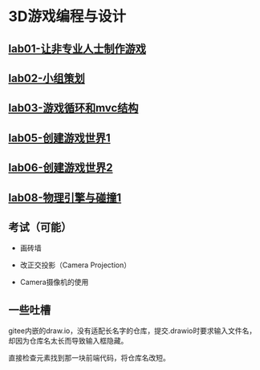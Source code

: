 # 3D游戏编程与设计

## [lab01-让非专业人士制作游戏](https://gitee.com/Arron_Vague/3-d-computer-game-programming-laboratory/tree/master/lab01)

## [lab02-小组策划](https://gitee.com/Arron_Vague/3-d-computer-game-programming-laboratory/tree/master/lab02)

## [lab03-游戏循环和mvc结构](https://gitee.com/Arron_Vague/3-d-computer-game-programming-laboratory/tree/master/lab03)

## [lab05-创建游戏世界1](https://gitee.com/Arron_Vague/3-d-computer-game-programming-laboratory/tree/master/lab05/Priests%20and%20Devils)

## [lab06-创建游戏世界2](https://gitee.com/Arron_Vague/3-d-computer-game-programming-laboratory/tree/master/lab06/Priests%20and%20Devils-Action%20Separate)

## [lab08-物理引擎与碰撞1]()

## 考试（可能）

- 画砖墙

- 改正交投影（Camera Projection）

- Camera摄像机的使用

## 一些吐槽

gitee内嵌的draw.io，没有适配长名字的仓库，提交.drawio时要求输入文件名，却因为仓库名太长而导致输入框隐藏。

直接检查元素找到那一块前端代码，将仓库名改短。
